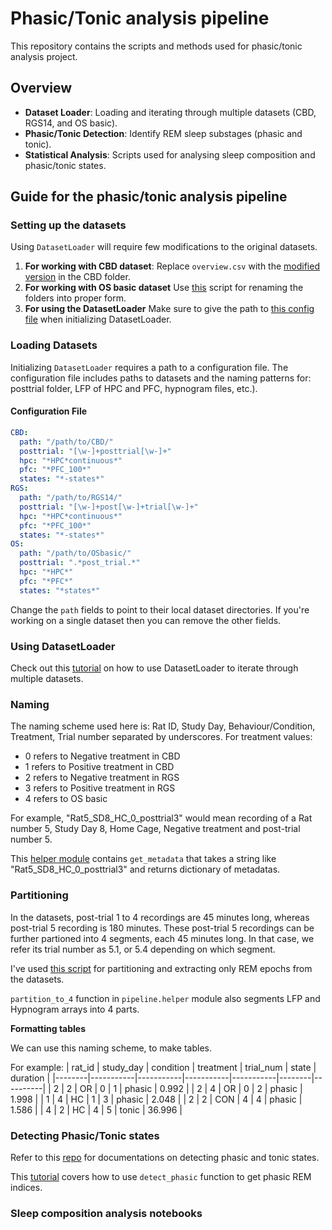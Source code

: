 # Phasic/Tonic analysis pipeline
This repository contains the scripts and methods used for phasic/tonic analysis project.

## Overview
- **Dataset Loader**: Loading and iterating through multiple datasets (CBD, RGS14, and OS basic).
- **Phasic/Tonic Detection**: Identify REM sleep substages (phasic and tonic).
- **Statistical Analysis**: Scripts used for analysing sleep composition and phasic/tonic states.

## Guide for the phasic/tonic analysis pipeline
### Setting up the datasets
Using `DatasetLoader` will require few modifications to the original datasets. 
1. **For working with CBD dataset**: Replace `overview.csv` with the [modified version](https://github.com/AbdelRayan/AutomaticSleepScoring/blob/main/Tuguldur/data/overview.csv) in the CBD folder.
2. **For working with OS basic dataset** Use [this](https://github.com/AbdelRayan/AutomaticSleepScoring/blob/main/Tuguldur/data/nameOSbasic.ipynb) script for renaming
the folders into proper form.
3. **For using the DatasetLoader** Make sure to give the path to [this config file](https://github.com/AbdelRayan/AutomaticSleepScoring/blob/main/Tuguldur/data/dataset_loading.yaml) when initializing DatasetLoader.

### Loading Datasets

Initializing `DatasetLoader` requires a path to a configuration file. The configuration file includes paths to datasets and the naming patterns for: posttrial folder, LFP of HPC and PFC, hypnogram files, etc.).

#### Configuration File

```yaml
CBD:
  path: "/path/to/CBD/"
  posttrial: "[\w-]+posttrial[\w-]+"
  hpc: "*HPC*continuous*"
  pfc: "*PFC_100*"
  states: "*-states*"
RGS:
  path: "/path/to/RGS14/"
  posttrial: "[\w-]+post[\w-]+trial[\w-]+"
  hpc: "*HPC*continuous*"
  pfc: "*PFC_100*"
  states: "*-states*"
OS:
  path: "/path/to/OSbasic/"
  posttrial: ".*post_trial.*"
  hpc: "*HPC*"
  pfc: "*PFC*"
  states: "*states*"
```

Change the `path` fields to point to their local dataset directories.
If you're working on a single dataset then you can remove the other fields.

### Using DatasetLoader
Check out this [tutorial](https://github.com/AbdelRayan/AutomaticSleepScoring/blob/main/Tuguldur/notebooks/tutorial_dataset_loader.ipynb) on how to use DatasetLoader to iterate through multiple datasets.

### Naming
The naming scheme used here is: Rat ID, Study Day, Behaviour/Condition, Treatment, Trial number separated by underscores.
For treatment values:
- 0 refers to Negative treatment in CBD
- 1 refers to Positive treatment in CBD
- 2 refers to Negative treatment in RGS
- 3 refers to Positive treatment in RGS
- 4 refers to OS basic
  
For example, "Rat5_SD8_HC_0_posttrial3" would mean recording of a Rat number 5, Study Day 8, Home Cage, Negative treatment and post-trial number 5.

This [helper module](https://github.com/AbdelRayan/AutomaticSleepScoring/blob/main/Tuguldur/pipeline/helper.py) contains `get_metadata` that takes a string like "Rat5_SD8_HC_0_posttrial3" and returns dictionary of metadatas.

### Partitioning
In the datasets, post-trial 1 to 4 recordings are 45 minutes long, whereas post-trial 5 recording is 180 minutes. 
These post-trial 5 recordings can be further partioned into 4 segments, each 45 minutes long. 
In that case, we refer its trial number as 5.1, or 5.4 depending on which segment.

I've used [this script](https://github.com/AbdelRayan/AutomaticSleepScoring/blob/main/Tuguldur/notebooks/old/build_dataset.ipynb)
for partitioning and extracting only REM epochs from the datasets.

`partition_to_4` function in `pipeline.helper` module also segments LFP and Hypnogram arrays into 4 parts. 

**Formatting tables**

We can use this naming scheme, to make tables.

For example:
| rat_id | study_day | condition | treatment | trial_num | state  | duration |
|--------|-----------|-----------|-----------|-----------|--------|----------|
| 2      | 2         | OR        | 0         | 1         | phasic | 0.992    |
| 2      | 4         | OR        | 0         | 2         | phasic | 1.998    |
| 1      | 4         | HC        | 1         | 3         | phasic | 2.048    |
| 2      | 2         | CON       | 4         | 4         | phasic | 1.586    |
| 4      | 2         | HC        | 4         | 5         | tonic  | 36.996   |

### Detecting Phasic/Tonic states
Refer to this [repo](https://github.com/8Nero/phasic_tonic) for documentations on detecting phasic and tonic states.

This [tutorial](https://phasic-tonic.readthedocs.io/en/latest/generated/gallery/tutorial_detect_phasic/) covers how to use `detect_phasic` function to get phasic REM indices.

### Sleep composition analysis notebooks
